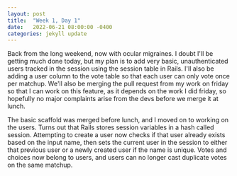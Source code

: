 ```yaml
---
layout: post
title:  "Week 1, Day 1"
date:   2022-06-21 08:00:00 -0400
categories: jekyll update
---
```


Back from the long weekend, now with ocular migraines. I doubt I'll be getting much done today, but my plan is to add very basic, unauthenticated users tracked in the session using the session table in Rails. I'll also be adding a user column to the vote table so that each user can only vote once per matchup. We'll also be merging the pull request from my work on friday so that I can work on this feature, as it depends on the work I did friday, so hopefully no major complaints arise from the devs before we merge it at lunch.

The basic scaffold was merged before lunch, and I moved on to working on the users. Turns out that Rails stores session variables in a hash called session. Attempting to create a user now checks if that user already exists based on the input name, then sets the current user in the session to either that previous user or a newly created user if the name is unique. Votes and choices now belong to users, and users can no longer cast duplicate votes on the same matchup.